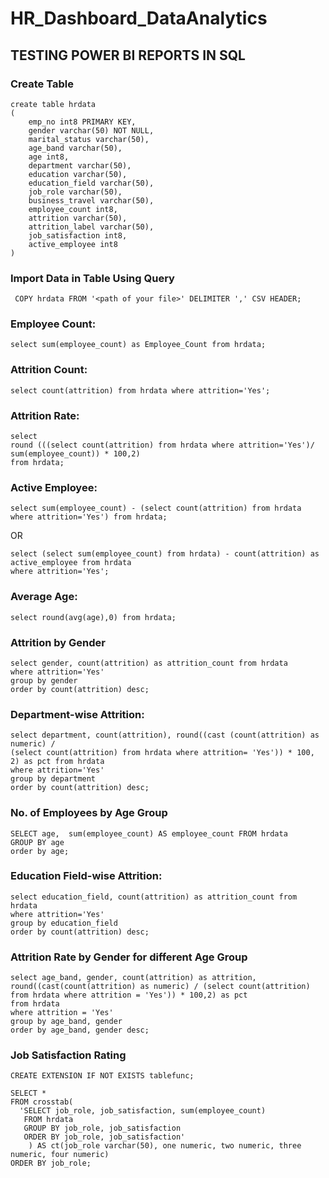 # HR_Dashboard_DataAnalytics
## TESTING POWER BI REPORTS IN SQL

### Create Table
```
create table hrdata
(
	emp_no int8 PRIMARY KEY,
	gender varchar(50) NOT NULL,
	marital_status varchar(50),
	age_band varchar(50),
	age int8,
	department varchar(50),
	education varchar(50),
	education_field varchar(50),
	job_role varchar(50),
	business_travel varchar(50),
	employee_count int8,
	attrition varchar(50),
	attrition_label varchar(50),
	job_satisfaction int8,
	active_employee int8
)
```

### Import Data in Table Using Query
```
 COPY hrdata FROM '<path of your file>' DELIMITER ',' CSV HEADER;
```

### Employee Count:
```
select sum(employee_count) as Employee_Count from hrdata;
```

### Attrition Count:
```
select count(attrition) from hrdata where attrition='Yes';
```

### Attrition Rate:
```
select 
round (((select count(attrition) from hrdata where attrition='Yes')/ 
sum(employee_count)) * 100,2)
from hrdata;
```

### Active Employee:
```
select sum(employee_count) - (select count(attrition) from hrdata  where attrition='Yes') from hrdata;
```

OR
```
select (select sum(employee_count) from hrdata) - count(attrition) as active_employee from hrdata
where attrition='Yes';
```

### Average Age:
```
select round(avg(age),0) from hrdata;
```

### Attrition by Gender
```
select gender, count(attrition) as attrition_count from hrdata
where attrition='Yes'
group by gender
order by count(attrition) desc;
```

### Department-wise Attrition:
```
select department, count(attrition), round((cast (count(attrition) as numeric) / 
(select count(attrition) from hrdata where attrition= 'Yes')) * 100, 2) as pct from hrdata
where attrition='Yes'
group by department 
order by count(attrition) desc;
```


### No. of Employees by Age Group
```
SELECT age,  sum(employee_count) AS employee_count FROM hrdata
GROUP BY age
order by age;
```

### Education Field-wise Attrition:
```
select education_field, count(attrition) as attrition_count from hrdata
where attrition='Yes'
group by education_field
order by count(attrition) desc;
```

### Attrition Rate by Gender for different Age Group
```
select age_band, gender, count(attrition) as attrition, 
round((cast(count(attrition) as numeric) / (select count(attrition) from hrdata where attrition = 'Yes')) * 100,2) as pct
from hrdata
where attrition = 'Yes'
group by age_band, gender
order by age_band, gender desc;
```

### Job Satisfaction Rating
```
CREATE EXTENSION IF NOT EXISTS tablefunc;

SELECT *
FROM crosstab(
  'SELECT job_role, job_satisfaction, sum(employee_count)
   FROM hrdata
   GROUP BY job_role, job_satisfaction
   ORDER BY job_role, job_satisfaction'
	) AS ct(job_role varchar(50), one numeric, two numeric, three numeric, four numeric)
ORDER BY job_role;
```


